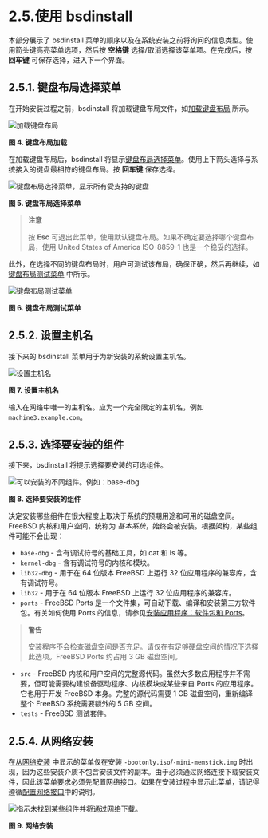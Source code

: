 # 2.5.使用 bsdinstall


本部分展示了 bsdinstall 菜单的顺序以及在系统安装之前将询问的信息类型。使用箭头键高亮菜单选项，然后按 **空格键** 选择/取消选择该菜单项。在完成后，按 **回车键** 可保存选择，进入下一个界面。

## 2.5.1. 键盘布局选择菜单

在开始安装过程之前，bsdinstall 将加载键盘布局文件，如[加载键盘布局](https://docs.freebsd.org/en/books/handbook/bsdinstall/#bsdinstall-keymap-loading) 所示。

![加载键盘布局](https://docs.freebsd.org/images/books/handbook/bsdinstall/bsdinstall-keymap-loading.png)

**图 4. 键盘布局加载**

在加载键盘布局后，bsdinstall 将显示[键盘布局选择菜单](https://docs.freebsd.org/en/books/handbook/bsdinstall/#bsdinstall-keymap-10)。使用上下箭头选择与系统接入的键盘最相符的键盘布局。按 **回车键** 保存选择。

![键盘布局选择菜单，显示所有受支持的键盘](https://docs.freebsd.org/images/books/handbook/bsdinstall/bsdinstall-keymap-10.png)

**图 5. 键盘布局选择菜单**

>**注意**
>
>按 **Esc** 可退出此菜单，使用默认键盘布局。如果不确定要选择哪个键盘布局，使用 United States of America ISO-8859-1 也是一个稳妥的选择。 

此外，在选择不同的键盘布局时，用户可测试该布局，确保正确，然后再继续，如 [键盘布局测试菜单](https://docs.freebsd.org/en/books/handbook/bsdinstall/#bsdinstall-keymap-testing) 中所示。

![键盘布局测试菜单](https://docs.freebsd.org/images/books/handbook/bsdinstall/bsdinstall-keymap-testing.png)

**图 6. 键盘布局测试菜单**

## 2.5.2. 设置主机名

接下来的 bsdinstall 菜单用于为新安装的系统设置主机名。

![设置主机名](https://docs.freebsd.org/images/books/handbook/bsdinstall/bsdinstall-config-hostname.png)

**图 7. 设置主机名**

输入在网络中唯一的主机名。应为一个完全限定的主机名，例如 `machine3.example.com`。

## 2.5.3. 选择要安装的组件

接下来，bsdinstall 将提示选择要安装的可选组件。

![可以安装的不同组件。例如：base-dbg](https://docs.freebsd.org/images/books/handbook/bsdinstall/bsdinstall-config-components.png)

**图 8. 选择要安装的组件**

决定安装哪些组件在很大程度上取决于系统的预期用途和可用的磁盘空间。FreeBSD 内核和用户空间，统称为 *基本系统*，始终会被安装。根据架构，某些组件可能不会出现：

* `base-dbg` - 含有调试符号的基础工具，如 cat 和 ls 等。
* `kernel-dbg` - 含有调试符号的内核和模块。
* `lib32-dbg` - 用于在 64 位版本 FreeBSD 上运行 32 位应用程序的兼容库，含有调试符号。
* `lib32` - 用于在 64 位版本 FreeBSD 上运行 32 位应用程序的兼容库。
* `ports` - FreeBSD Ports 是一个文件集，可自动下载、编译和安装第三方软件包。有关如何使用 Ports 的信息，请参见[安装应用程序：软件包和 Ports](https://docs.freebsd.org/en/books/handbook/ports/#ports)。

>**警告**
>
>安装程序不会检查磁盘空间是否充足。请仅在有足够硬盘空间的情况下选择此选项。FreeBSD Ports 约占用 3 GB 磁盘空间。

* `src` - FreeBSD 内核和用户空间的完整源代码。虽然大多数应用程序并不需要，但可能需要构建设备驱动程序、内核模块或某些来自 Ports 的应用程序。它也用于开发 FreeBSD 本身。完整的源代码需要 1 GB 磁盘空间，重新编译整个 FreeBSD 系统需要额外的 5 GB 空间。
* `tests` - FreeBSD 测试套件。

## 2.5.4. 从网络安装

在[从网络安装](https://docs.freebsd.org/en/books/handbook/bsdinstall/#bsdinstall-netinstall-notify) 中显示的菜单仅在安装 `-bootonly.iso`/`-mini-memstick.img` 时出现，因为这些安装介质不包含安装文件的副本。由于必须通过网络连接下载安装文件，因此该菜单要求必须先配置网络接口。如果在安装过程中显示此菜单，请记得遵循[配置网络接口](https://docs.freebsd.org/en/books/handbook/bsdinstall/#bsdinstall-config-network-dev)中的说明。

![指示未找到某些组件并将通过网络下载。](https://docs.freebsd.org/images/books/handbook/bsdinstall/bsdinstall-netinstall-files.png)

**图 9. 网络安装**
